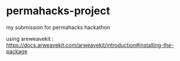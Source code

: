 # permahacks-project
my submission for permahacks hackathon

using areweavekit  : https://docs.arweavekit.com/arweavekit/introduction#installing-the-package

